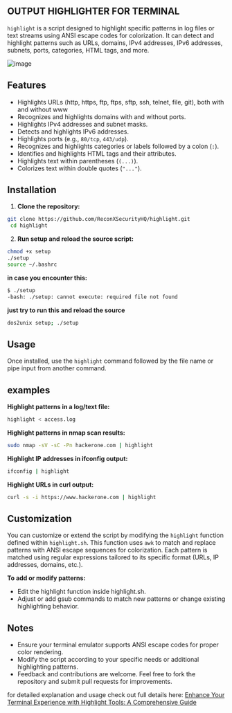 ## OUTPUT HIGHLIGHTER FOR TERMINAL

`highlight` is a script designed to highlight specific patterns in log files or text streams using ANSI escape codes for colorization. It can detect and highlight patterns such as URLs, domains, IPv4 addresses, IPv6 addresses, subnets, ports, categories, HTML tags, and more.

![image](https://github.com/ReconXSecurityHQ/highlight/assets/91930988/9186afcb-fe00-4372-938c-24426d6b3752)

## Features

- Highlights URLs (http, https, ftp, ftps, sftp, ssh, telnet, file, git), both with and without www
- Recognizes and highlights domains with and without ports.
- Highlights IPv4 addresses and subnet masks.
- Detects and highlights IPv6 addresses.
- Highlights ports (e.g., `80/tcp`, `443/udp`).
- Recognizes and highlights categories or labels followed by a colon (`:`).
- Identifies and highlights HTML tags and their attributes.
- Highlights text within parentheses (`(...)`).
- Colorizes text within double quotes (`"..."`).

## Installation

1. **Clone the repository:**

```bash
git clone https://github.com/ReconXSecurityHQ/highlight.git
 cd highlight
```

2. **Run setup and reload the source script:**

```bash
chmod +x setup
./setup
source ~/.bashrc
```
**in case you encounter this:**

```bash
$ ./setup
-bash: ./setup: cannot execute: required file not found
```

**just try to run this and reload the source**
```bash
dos2unix setup; ./setup
```

## Usage
Once installed, use the `highlight` command followed by the file name or pipe input from another command.

## examples

**Highlight patterns in a log/text file:**
```bash
highlight < access.log
```

**Highlight patterns in nmap scan results:**
```bash
sudo nmap -sV -sC -Pn hackerone.com | highlight
```

**Highlight IP addresses in ifconfig output:**
```bash
ifconfig | highlight
```
**Highlight URLs in curl output:**
```bash
curl -s -i https://www.hackerone.com | highlight
```

## Customization
You can customize or extend the script by modifying the `highlight` function defined within `highlight.sh`. This function uses `awk` to match and replace patterns with ANSI escape sequences for colorization. Each pattern is matched using regular expressions tailored to its specific format (URLs, IP addresses, domains, etc.).

**To add or modify patterns:**

- Edit the highlight function inside highlight.sh.
- Adjust or add gsub commands to match new patterns or change existing highlighting behavior.

##  Notes
- Ensure your terminal emulator supports ANSI escape codes for proper color rendering.
- Modify the script according to your specific needs or additional highlighting patterns.
- Feedback and contributions are welcome. Feel free to fork the repository and submit pull requests for improvements.


for detailed explanation and usage check out full details here: [Enhance Your Terminal Experience with Highlight Tools: A Comprehensive Guide](https://medium.com/p/e8f1c4555c29) 
